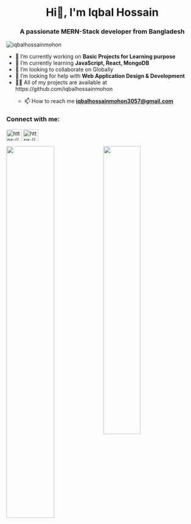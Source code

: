 
<h1 align="center">Hi👋, I'm Iqbal Hossain</h1>

<h3 align="center">A passionate MERN-Stack developer from Bangladesh</h3>

<p align="left"> <img src="https://komarev.com/ghpvc/?username=iqbalhossainmohon&label=Profile%20views&color=0e75b6&style=flat" alt="iqbalhossainmohon" /> </p>

<ul>
  <li>🔭 I’m currently working on <b>Basic Projects for Learning purpose</b></li>
  <li>🌱 I’m currently learning <b>JavaScript, React, MongoDB</b></li>
  <li>👯 I’m looking to collaborate on Globally</li>
  <li>🤝 I’m looking for help with <b>Web Application Design & Development</b></li>
  <li>👨‍💻 All of my projects are available at https://github.com/iqbalhossainmohon</li>
  
  - 📫 How to reach me **iqbalhossainmohon3057@gmail.com**
</ul>
<h3 align="left">Connect with me:</h3>
<p align="left">
<a href="https://www.linkedin.com/in/iqbal-hossain-648023280/" target="blank"> <img align="center" src="https://raw.githubusercontent.com/rahuldkjain/github-profile-readme-generator/master/src/images/icons/Social/linked-in-alt.svg" alt="https://www.linkedin.com/in/iqbal-hossain-648023280/" height="30" width="40" /></a>
<a href="https://www.facebook.com/profile.php?id=100009488127818" target="blank"><img align="center" src="https://raw.githubusercontent.com/rahuldkjain/github-profile-readme-generator/master/src/images/icons/Social/facebook.svg" alt="https://www.facebook.com/profile.php?id=100009488127818" height="30" width="40" /></a>
</p>

<img align="left" width="50%" src="https://github-readme-stats.vercel.app/api?username=iqbalhossainmohon&show_icons=true&theme=radical" />
<img align="left" width="44%" src="https://github-readme-stats.vercel.app/api/top-langs/?username=iqbalhossainmohon&layout=compact" />

<!-- <p align="center"><img src="https://github-readme-streak-stats.herokuapp.com/?user=iqbalhossainmohon&" alt="iqbalhossainmohon" /></p> -->


